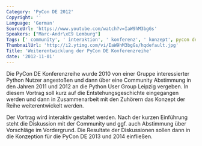 ```yaml
---
Category: 'PyCon DE 2012'
Copyright: ''
Language: 'German'
SourceUrl: 'https://www.youtube.com/watch?v=IaW9hM3bgGs'
Speakers: ["Marc-Andr\xE9 Lemburg"]
Tags: [' community', ' interaktion', ' konferenz', ' konzept', pycon de]
ThumbnailUrl: 'http://i2.ytimg.com/vi/IaW9hM3bgGs/hqdefault.jpg'
Title: 'Weiterentwicklung der PyCon DE Konferenzreihe'
date: '2012-11-01'
---
```

Die PyCon DE Konferenzreihe wurde 2010 von einer Gruppe interessierter Python
Nutzer angestoßen und dann über eine Community Abstimmung in den Jahren 2011
und 2012 an die Python User Group Leipzig vergeben. In diesem Vortrag soll
kurz auf die Entstehungsgeschichte eingegangen werden und dann in
Zusammenarbeit mit den Zuhörern das Konzept der Reihe weiterentwickelt werden.

Der Vortrag wird interaktiv gestaltet werden. Nach der kurzen Einführung steht
die Diskussion mit der Community und ggf. auch Abstimmung über Vorschläge im
Vordergrund. Die Resultate der Diskussionen sollen dann in die Konzeption für
die PyCon DE 2013 und 2014 einfließen.

